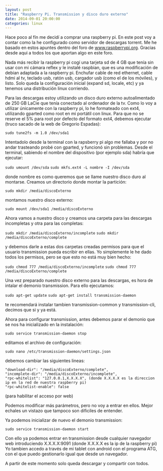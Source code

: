 ```yaml
---
layout: post
title: "Raspberry Pi. Transmission y disco duro externo"
date: 2014-09-01 20:00:00
categories: linux
---
```


Hace poco al fín me decidí a comprar una raspberry pi. En este post voy a contar como la he configurado como servidor de descargas torrent.
Me he basado en estos apuntes dentro del foro de www.raspberrypi.org. Gracias desde aqui a todos los que aportan algo en este foro.

Nada más recibir la raspberry pi cogí una tarjeta sd de 4 GB que tenía sin usar con mi cámara reflex y le instalé raspbian, 
que es una modificación de debian adaptada a la raspberry pi. Enchufar cable de red ethernet, cable hdmi al tv, teclado usb, ratón usb, 
cargador usb (como el de los móviles), y listo. Solo queda la configuración inicial (expand sd, locale, etc) y ya tenemos una distribución linux corriendo.

Para las descargas estoy utilizando un disco duro externo autoalimentado de 250 GB LaCie que tenía conectado al ordenador de la tv.
Como lo voy a utilizar únicamente con la raspberry pi, lo he formateado con ext4, utilizando gparted como root en mi portátil con linux.
Para que no se reserve el 5% para root por defecto del formato ext4, debemos ejecutar (truco sacado de la web de Gregorio Espadas):

`sudo tune2fs -m 1.0 /dev/sda1`

Intentadolo desde la terminal con la rapsberry pi algo me fallaba y por no andar trasteando probé con gparted, y funcionó sin problemas.
Desde el terminal, sabiendo el nombre del dispositivo (por ejemplo sda) habría que ejecutar:

`sudo umount /dev/sda`
`sudo mkfs.ext4 -L nombre -I /dev/sda`

donde nombre es como queremos que se llame nuestro disco duro al montarse.
Creamos un directorio donde montar la partición:

`sudo mkdir /media/discoExterno`

montamos nuestro disco externo:

`sudo mount /dev/sda1 /media/discoExterno`

Ahora vamos a nuestro disco y creamos una carpeta para las descargas incompletas y otra para las completas:

`sudo mkdir /media/discoExterno/incomplete`
`sudo mkdir /media/discoExterno/complete`

y debemos darle a estas dos carpetas creadas permisos para que el usuario transmission pueda escribir en ellas.
Yo simplemente le he dado todos los permisos, pero se que esto no está muy bien hecho:

`sudo chmod 777 /media/discoExterno/incomplete`
`sudo chmod 777 /media/discoExterno/complete`

Una vez preparado nuestro disco externo para las descargas, es hora de intalar el demonio transmission. Para ello ejecutamos:

`sudo apt-get update`
`sudo apt-get install transmission-daemon`

te recomendará instalar tambien transmission-common y transmission-cli, decimos que si y ya está.

Ahora para configurar transmission, antes debemos parar el demonio que se nos ha inicializado en la instalación:

`sudo service transmission-daemon stop`

editamos el archivo de configuración:

`sudo nano /etc/transmission-daemon/settings.json`

debemos cambiar las siguientes lineas:

    "download-dir": "/media/discoExterno/complete",
    "incomplete-dir": "/media/discoExterno/incomplete",
    "rpc-whitelist": "127.0.0.1,X.X.X.X", (donde X.X.X.X es la direccion ip en la red de nuestra raspberry pi)
    "rpc-whitelist-enable": false

(para habilitar el acceso por web)

Podemos modificar más parámetros, pero no voy a entrar en ellos. Mejor echales un vistazo que tampoco son dificiles de entender.

Ya podemos inicializar de nuevo el demonio transmission:

`sudo service transmission-daemon start`

Con ello ya podemos entrar en transmission desde cualquier navegador web introduciendo X.X.X.X:9091 (donde X.X.X.X es la ip de la raspberry pi)
Yo tambien accedo a través de mi tablet con android con el programa ATG, con el que puedo gestionarlo igual que desde un navegador.

A partir de este momento solo queda descargar y compartir con todos.
